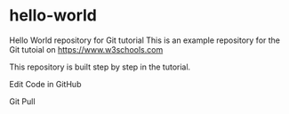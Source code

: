 # hello-world
Hello World repository for Git tutorial
This is an example repository for the Git tutoial on https://www.w3schools.com

This repository is built step by step in the tutorial.

Edit Code in GitHub

Git Pull
